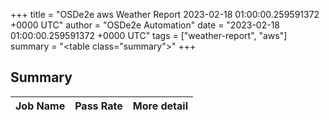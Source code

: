 +++
title = "OSDe2e aws Weather Report 2023-02-18 01:00:00.259591372 +0000 UTC"
author = "OSDe2e Automation"
date = "2023-02-18 01:00:00.259591372 +0000 UTC"
tags = ["weather-report", "aws"]
summary = "<table class=\"summary\"></table>"
+++
## Summary

| Job Name | Pass Rate | More detail |
|----------|-----------|-------------|




